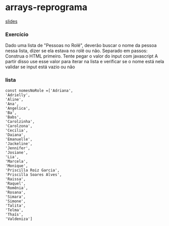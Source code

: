 # arrays-reprograma

[slides](https://docs.google.com/presentation/d/1yMUIlL9dZe6sQH7LyZ4JFyf3pR0CdPN8igkvu0mGY7E/edit?usp=sharing)

### Exercício

Dado uma lista de "Pessoas no Rolê", deverão buscar o nome da pessoa nessa lista, dizer se ela estava no rolê ou não.
Separado em passos:
Construa o HTML primeiro.
Tente pegar o valor do input com javascript
A partir disso use esse valor para iterar na lista e verificar se o nome está nela
validar se input está vazio ou não

### lista

```
const nomesNoRole =['Adriana',
'Adrielly',
'Aline',
'Ana',
'Angelica',
'Ba',
'Babs',
'Carolzinha',
'Carolzona',
'Cecilia',
'Daiana',
'Emanuelle',
'Jackeline',
'Jennifer',
'Josiane',
'Lia',
'Marcela',
'Monique',
'Priscilla Roiz Garcia',
'Priscilla Soares Alves',
'Raissa',
'Raquel',
'Romênia',
'Rosana',
'Simara',
'Simone',
'Talita',
'Telma',
'Thaís',
'Valdeniza']
```